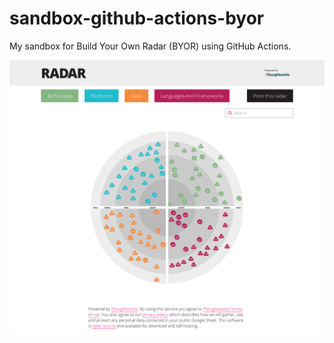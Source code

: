 # sandbox-github-actions-byor

My sandbox for Build Your Own Radar (BYOR) using GitHub Actions.

![](images/byor.png)

